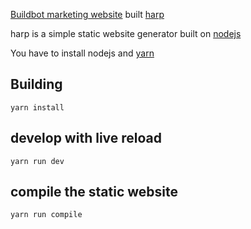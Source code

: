 [Buildbot marketing website](https://buildbot.net) built [harp](https://harpjs.com/)

harp is a simple static website generator built on [nodejs](https://nodejs.org/en/)

You have to install nodejs and [yarn](https://yarnpkg.com/lang/en/)

## Building

    yarn install

## develop with live reload

    yarn run dev

## compile the static website

    yarn run compile

